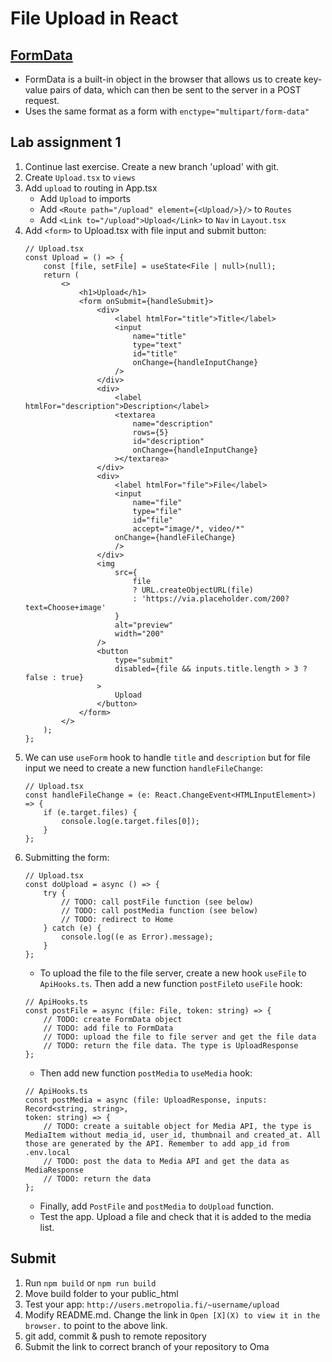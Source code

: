 # File Upload in React

## [FormData](https://developer.mozilla.org/en-US/docs/Web/API/FormData)
- FormData is a built-in object in the browser that allows us to create key-value pairs of data, which can then be sent to
  the server in a POST request.
- Uses the same format as a form with `enctype="multipart/form-data"`

## Lab assignment 1
1. Continue last exercise. Create a new branch 'upload' with git.
2. Create `Upload.tsx` to `views`
3. Add `upload` to routing in App.tsx
    * Add `Upload` to imports
    * Add `<Route path="/upload" element={<Upload/>}/>` to `Routes`
    * Add `<Link to="/upload">Upload</Link>` to `Nav` in `Layout.tsx`
4. Add `<form>` to Upload.tsx with file input and submit button:
    ```tsx
    // Upload.tsx
    const Upload = () => {
        const [file, setFile] = useState<File | null>(null);
        return (
            <>
                <h1>Upload</h1>
                <form onSubmit={handleSubmit}>
                    <div>
                        <label htmlFor="title">Title</label>
                        <input
                            name="title"
                            type="text"
                            id="title"
                            onChange={handleInputChange}
                        />
                    </div>
                    <div>
                        <label htmlFor="description">Description</label>
                        <textarea
                            name="description"
                            rows={5}
                            id="description"
                            onChange={handleInputChange}
                        ></textarea>
                    </div>
                    <div>
                        <label htmlFor="file">File</label>
                        <input
                            name="file"
                            type="file"
                            id="file"
                            accept="image/*, video/*"
                        onChange={handleFileChange}
                        />
                    </div>
                    <img
                        src={
                            file
                            ? URL.createObjectURL(file)
                            : 'https://via.placeholder.com/200?text=Choose+image'
                        }
                        alt="preview"
                        width="200"
                    />
                    <button
                        type="submit"
                        disabled={file && inputs.title.length > 3 ? false : true}
                    >
                        Upload
                    </button>
                </form>
            </>
        );
    };
    ```
5. We can use `useForm` hook to handle `title` and `description` but for file input we need to create a new function `handleFileChange`:
    ```tsx
    // Upload.tsx
    const handleFileChange = (e: React.ChangeEvent<HTMLInputElement>) => {
        if (e.target.files) {
            console.log(e.target.files[0]);
        }
    };
    ```
6. Submitting the form:
    ```tsx
    // Upload.tsx
    const doUpload = async () => {
        try {
            // TODO: call postFile function (see below)
            // TODO: call postMedia function (see below)
            // TODO: redirect to Home
        } catch (e) {
            console.log((e as Error).message);
        }
    };
    ```
   - To upload the file to the file server, create a new hook `useFile` to `ApiHooks.ts`. Then add a new function `postFile`to `useFile` hook:
    ```tsx
    // ApiHooks.ts
    const postFile = async (file: File, token: string) => {
        // TODO: create FormData object
        // TODO: add file to FormData
        // TODO: upload the file to file server and get the file data
        // TODO: return the file data. The type is UploadResponse
    };
    ```
   - Then add new function `postMedia` to `useMedia` hook:
    ```tsx
    // ApiHooks.ts
    const postMedia = async (file: UploadResponse, inputs: Record<string, string>,
    token: string) => {
        // TODO: create a suitable object for Media API, the type is MediaItem without media_id, user_id, thumbnail and created_at. All those are generated by the API. Remember to add app_id from .env.local
        // TODO: post the data to Media API and get the data as MediaResponse
        // TODO: return the data
    };
    ```
    - Finally, add `PostFile` and `postMedia` to `doUpload` function.
    - Test the app. Upload a file and check that it is added to the media list.
   

## Submit
1. Run `npm build` or `npm run build`
2. Move build folder to your public_html
3. Test your app: `http://users.metropolia.fi/~username/upload`
4. Modify README.md. Change the link in `Open [X](X) to view it in the browser.` to point to the above link.
5. git add, commit & push to remote repository
6. Submit the link to correct branch of your repository to Oma
   
